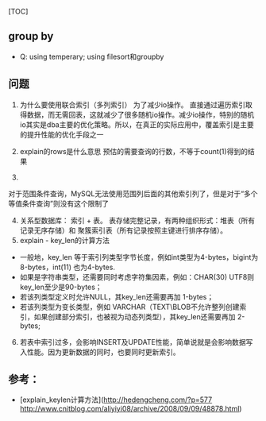 [TOC]

## group by
* Q: using temperary; using filesort和groupby

## 问题
1. 为什么要使用联合索引（多列索引）
     为了减少io操作。
     直接通过遍历索引取得数据，而无需回表，这就减少了很多随机io操作。减少io操作，特别的随机io其实是dba主要的优化策略。所以，在真正的实际应用中，覆盖索引是主要的提升性能的优化手段之一
2. explain的rows是什么意思
预估的需要查询的行数，不等于count(1)得到的结果

3. 
对于范围条件查询，MySQL无法使用范围列后面的其他索引列了，但是对于“多个等值条件查询”则没有这个限制了

4. 关系型数据库： 索引 + 表。  表存储完整记录，有两种组织形式：堆表（所有记录无序存储）和 聚簇索引表（所有记录按照主键进行排序存储）。
5. explain - key_len的计算方法
 * 一般地，key_len 等于索引列类型字节长度，例如int类型为4-bytes，bigint为8-bytes，int(11) 也为4-bytes.
  * 如果是字符串类型，还需要同时考虑字符集因素，例如：CHAR(30) UTF8则key_len至少是90-bytes；
 * 若该列类型定义时允许NULL，其key_len还需要再加 1-bytes；
 * 若该列类型为变长类型，例如 VARCHAR（TEXT\BLOB不允许整列创建索引，如果创建部分索引，也被视为动态列类型），其key_len还需要再加 2-bytes;

6. 若表中索引过多，会影响INSERT及UPDATE性能，简单说就是会影响数据写入性能。因为更新数据的同时，也要同时更新索引。


## 参考：
- [explain_keylen计算方法](http://hedengcheng.com/?p=577
http://www.cnitblog.com/aliyiyi08/archive/2008/09/09/48878.html)

